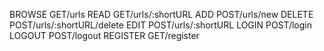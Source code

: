 BROWSE     GET/urls
READ       GET/urls/:shortURL
ADD        POST/urls/new
DELETE     POST/urls/:shortURL/delete
EDIT       POST/urls/:shortURL
LOGIN      POST/login
LOGOUT     POST/logout
REGISTER   GET/register